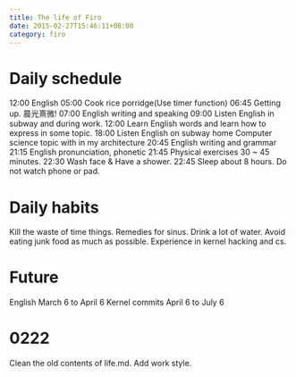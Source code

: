 ```yaml
---
title: The life of Firo
date: 2015-02-27T15:46:11+08:00 
category: firo
---
```


# Daily schedule
12:00 English
05:00 Cook rice porridge(Use timer function)
06:45 Getting up. 晨光熹微!
07:00 English writing and speaking
09:00 Listen English in subway and during work.
12:00 Learn English words and learn how to express in some topic.
18:00 Listen English on subway home
	Computer science topic with in my architecture
20:45 English writing and grammar
21:15 English pronunciation, phonetic
21:45 Physical exercises 30 ~ 45 minutes.
22:30 Wash face & Have a shower.
22:45 Sleep about 8 hours. Do not watch phone or pad.

# Daily habits
Kill the waste of time things. 
Remedies for sinus.
Drink a lot of water.
Avoid eating junk food as much as possible.
Experience in kernel hacking and cs.

# Future
English March 6 to April 6
Kernel commits April 6 to July 6

# 0222
Clean the old contents of life.md.
Add work style.
